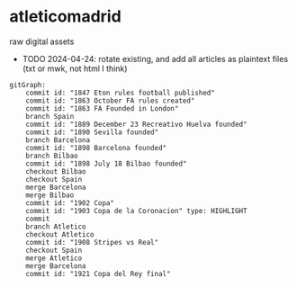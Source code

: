 # atleticomadrid
raw digital assets

* TODO 2024-04-24: rotate existing, and add all articles as plaintext files (txt or mwk, not html I think)

```mermaid
gitGraph:
    commit id: "1847 Eton rules football published"
    commit id: "1863 October FA rules created"
    commit id: "1863 FA Founded in London"
    branch Spain
    commit id: "1889 December 23 Recreativo Huelva founded"
    commit id: "1890 Sevilla founded"
    branch Barcelona
    commit id: "1898 Barcelona founded"
    branch Bilbao
    commit id: "1898 July 18 Bilbao founded"
    checkout Bilbao
    checkout Spain
    merge Barcelona
    merge Bilbao
    commit id: "1902 Copa"
    commit id: "1903 Copa de la Coronacion" type: HIGHLIGHT
    commit
    branch Atletico
    checkout Atletico
    commit id: "1908 Stripes vs Real"
    checkout Spain
    merge Atletico
    merge Barcelona
    commit id: "1921 Copa del Rey final"
```
